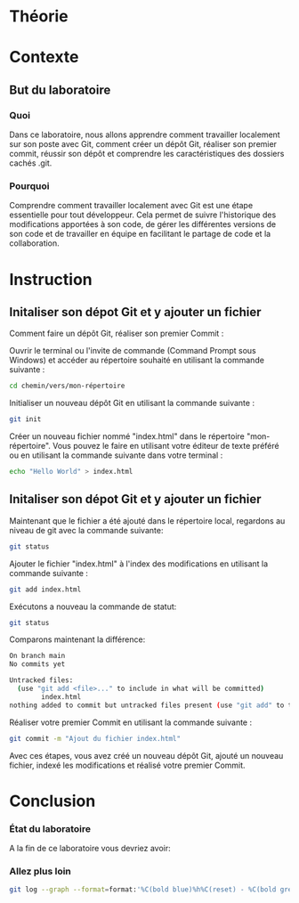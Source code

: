 
# Théorie

# Contexte
## But du laboratoire
### Quoi
Dans ce laboratoire, nous allons apprendre comment travailler localement sur son poste avec Git, comment créer un dépôt Git, réaliser son premier commit, réussir son dépôt et comprendre les caractéristiques des dossiers cachés .git.
### Pourquoi
Comprendre comment travailler localement avec Git est une étape essentielle pour tout développeur. Cela permet de suivre l'historique des modifications apportées à son code, de gérer les différentes versions de son code et de travailler en équipe en facilitant le partage de code et la collaboration.

# Instruction
## Initaliser son dépot Git et y ajouter un fichier
Comment faire un dépôt Git, réaliser son premier Commit :

Ouvrir le terminal ou l'invite de commande (Command Prompt sous Windows) et accéder au répertoire souhaité en utilisant la commande suivante :

```bash
cd chemin/vers/mon-répertoire
```

Initialiser un nouveau dépôt Git en utilisant la commande suivante :
```bash
git init
```

Créer un nouveau fichier nommé "index.html" dans le répertoire "mon-répertoire". Vous pouvez le faire en utilisant votre éditeur de texte préféré ou en utilisant la commande suivante dans votre terminal :
```bash
echo "Hello World" > index.html
```
## Initaliser son dépot Git et y ajouter un fichier
Maintenant que le fichier a été ajouté dans le répertoire local, regardons au niveau de git avec la commande suivante:

```bash
git status
```

Ajouter le fichier "index.html" à l'index des modifications en utilisant la commande suivante :
```bash
git add index.html
```

Exécutons a nouveau la commande de statut:
```bash
git status
```

Comparons maintenant la différence:
```bash
On branch main
No commits yet

Untracked files:
  (use "git add <file>..." to include in what will be committed)
        index.html
nothing added to commit but untracked files present (use "git add" to track)
```

Réaliser votre premier Commit en utilisant la commande suivante :

```bash
git commit -m "Ajout du fichier index.html"
```

Avec ces étapes, vous avez créé un nouveau dépôt Git, ajouté un nouveau fichier, indexé les modifications et réalisé votre premier Commit.


# Conclusion
### État du laboratoire 
A la fin de ce laboratoire vous devriez avoir:

### Allez plus loin 

```bash 
git log --graph --format=format:'%C(bold blue)%h%C(reset) - %C(bold green)(%ar)%C(reset) %C(white)%an%C(reset)%C(bold yellow)%d%C(reset) %C(dim white)- %s%C(reset)' --all
```